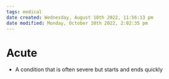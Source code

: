 ```yaml
---
tags: medical
date created: Wednesday, August 10th 2022, 11:56:13 pm
date modified: Monday, October 10th 2022, 2:02:35 pm
---
```


# Acute
- A condition that is often severe but starts and ends quickly

